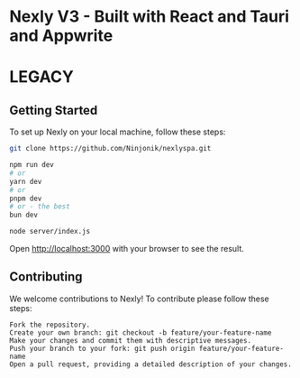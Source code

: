 # Nexly V3 - Built with React and Tauri and Appwrite
# LEGACY

## Getting Started

To set up Nexly on your local machine, follow these steps:

```bash
git clone https://github.com/Ninjonik/nexlyspa.git

npm run dev
# or
yarn dev
# or
pnpm dev
# or - the best
bun dev

node server/index.js
```

Open [http://localhost:3000](http://localhost:3000) with your browser to see the result.

## Contributing

We welcome contributions to Nexly! To contribute please follow these steps:

```
Fork the repository.
Create your own branch: git checkout -b feature/your-feature-name
Make your changes and commit them with descriptive messages.
Push your branch to your fork: git push origin feature/your-feature-name
Open a pull request, providing a detailed description of your changes.
```


